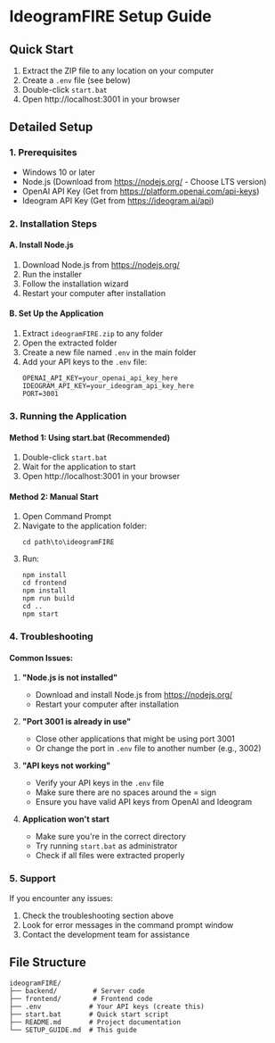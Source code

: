 # IdeogramFIRE Setup Guide

## Quick Start
1. Extract the ZIP file to any location on your computer
2. Create a `.env` file (see below)
3. Double-click `start.bat`
4. Open http://localhost:3001 in your browser

## Detailed Setup

### 1. Prerequisites
- Windows 10 or later
- Node.js (Download from https://nodejs.org/ - Choose LTS version)
- OpenAI API Key (Get from https://platform.openai.com/api-keys)
- Ideogram API Key (Get from https://ideogram.ai/api)

### 2. Installation Steps

#### A. Install Node.js
1. Download Node.js from https://nodejs.org/
2. Run the installer
3. Follow the installation wizard
4. Restart your computer after installation

#### B. Set Up the Application
1. Extract `ideogramFIRE.zip` to any folder
2. Open the extracted folder
3. Create a new file named `.env` in the main folder
4. Add your API keys to the `.env` file:
   ```
   OPENAI_API_KEY=your_openai_api_key_here
   IDEOGRAM_API_KEY=your_ideogram_api_key_here
   PORT=3001
   ```

### 3. Running the Application

#### Method 1: Using start.bat (Recommended)
1. Double-click `start.bat`
2. Wait for the application to start
3. Open http://localhost:3001 in your browser

#### Method 2: Manual Start
1. Open Command Prompt
2. Navigate to the application folder:
   ```
   cd path\to\ideogramFIRE
   ```
3. Run:
   ```
   npm install
   cd frontend
   npm install
   npm run build
   cd ..
   npm start
   ```

### 4. Troubleshooting

#### Common Issues:

1. **"Node.js is not installed"**
   - Download and install Node.js from https://nodejs.org/
   - Restart your computer after installation

2. **"Port 3001 is already in use"**
   - Close other applications that might be using port 3001
   - Or change the port in `.env` file to another number (e.g., 3002)

3. **"API keys not working"**
   - Verify your API keys in the `.env` file
   - Make sure there are no spaces around the = sign
   - Ensure you have valid API keys from OpenAI and Ideogram

4. **Application won't start**
   - Make sure you're in the correct directory
   - Try running `start.bat` as administrator
   - Check if all files were extracted properly

### 5. Support

If you encounter any issues:
1. Check the troubleshooting section above
2. Look for error messages in the command prompt window
3. Contact the development team for assistance

## File Structure
```
ideogramFIRE/
├── backend/         # Server code
├── frontend/        # Frontend code
├── .env            # Your API keys (create this)
├── start.bat       # Quick start script
├── README.md       # Project documentation
└── SETUP_GUIDE.md  # This guide
``` 